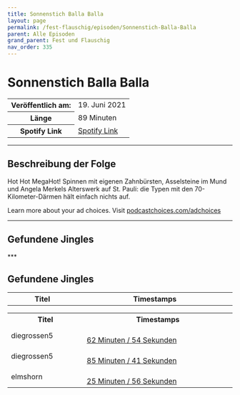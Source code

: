```yaml
---
title: Sonnenstich Balla Balla
layout: page
permalink: /fest-flauschig/episoden/Sonnenstich-Balla-Balla
parent: Alle Episoden
grand_parent: Fest und Flauschig
nav_order: 335
---
```


# Sonnenstich Balla Balla
<table class="resp-table dcf-table dcf-table-responsive dcf-table-bordered dcf-table-striped dcf-w-100%">
                    <tbody>
                        <tr>
                            <th scope="row">Veröffentlich am:</th>
                            <td data-label="Veröffentlich am:">19. Juni 2021</td>
                        </tr>
                        <tr>
                            <th scope="row">Länge </th>
                            <td data-label="Länge ">89 Minuten</td>
                        </tr><tr>
                                <th scope="row">Spotify Link</th>
                                <td data-label="Spotify Link"><a href="https://open.spotify.com/episode/1q2bvQz1v8cykcR5OMdBA5">Spotify Link</a></td>
                            </tr></tbody>
                </table>

***

## Beschreibung der Folge

<div>
<p>Hot Hot MegaHot! Spinnen mit eigenen Zahnbürsten, Asselsteine im Mund und Angela Merkels Alterswerk auf St. Pauli: die Typen mit den 70-Kilometer-Därmen hält einfach nichts auf.</p><p> </p><p>Learn more about your ad choices. Visit <a href="https://podcastchoices.com/adchoices">podcastchoices.com/adchoices</a></p>  
</div>

***

## Gefundene Jingles

<table style="display: table;">
                                    <tr>
                                        <th class="tableColumnTitle">Titel</th>
                                        <th class="tableColumnTimestamps">Timestamps</th>
                                    </tr>
                                    ***

## Gefundene Jingles

<table style="display: table;">
                                    <tr>
                                        <th class="tableColumnTitle">Titel</th>
                                        <th class="tableColumnTimestamps">Timestamps</th>
                                    </tr>
                                    <tr>
                                <td markdown="span"  class="tableColumnTitle">diegrossen5</td>
                                <td markdown="span" class="tableColumnTimestamps">
                                <br>
                                <a href="https://open.spotify.com/episode/1q2bvQz1v8cykcR5OMdBA5?t=3774">
                                62 Minuten / 54 Sekunden</a>
                                </td></tr><tr>
                                <td markdown="span"  class="tableColumnTitle">diegrossen5</td>
                                <td markdown="span" class="tableColumnTimestamps">
                                <br>
                                <a href="https://open.spotify.com/episode/1q2bvQz1v8cykcR5OMdBA5?t=5141">
                                85 Minuten / 41 Sekunden</a>
                                </td></tr><tr>
                                <td markdown="span"  class="tableColumnTitle">elmshorn</td>
                                <td markdown="span" class="tableColumnTimestamps">
                                <br>
                                <a href="https://open.spotify.com/episode/1q2bvQz1v8cykcR5OMdBA5?t=1556">
                                25 Minuten / 56 Sekunden</a>
                                </td></tr></table>